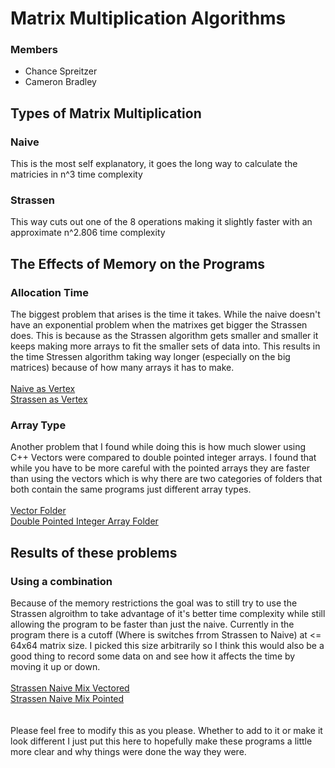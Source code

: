  # Matrix Multiplication Algorithms
### Members
  - Chance Spreitzer
  - Cameron Bradley
    
## Types of Matrix Multiplication
  ### Naive
  This is the most self explanatory, it goes the long way to calculate the matricies in n^3 time complexity
      
  ### Strassen
  This way cuts out one of the 8 operations making it slightly faster with an approximate n^2.806 time complexity

  ## The Effects of Memory on the Programs
  
  ### Allocation Time
  The biggest problem that arises is the time it takes. While the naive doesn't have an exponential problem when the matrixes get bigger the Strassen does. This is because as the Strassen algorithm gets smaller and smaller it keeps making more arrays to fit the smaller sets of data into. This results in the time Stressen algorithm taking way longer (especially on the big matrices) because of how many arrays it has to make.
  <br>
  <br> [Naive as Vertex](CS330/Vector/NaiveMatrixMultiplicationVector.cpp)
  <br> [Strassen as Vertex](CS330/Pointed-Array/StressenMatrixMultiplicationDoublePointed.cpp)
  <br>
  
  ### Array Type
  Another problem that I found while doing this is how much slower using C++ Vectors were compared to double pointed integer arrays. I found that while you have to be more careful with the pointed arrays they are faster than using the vectors which is why there are two categories of folders that both contain the same programs just different array types.
  <br>
  <br> [Vector Folder](CS330/Vector/)
  <br> [Double Pointed Integer Array Folder](CS330/Pointed-Array/)
  <br>

## Results of these problems
  ### Using a combination
  Because of the memory restrictions the goal was to still try to use the Strassen algroithm to take advantage of it's better time complexity while still allowing the program to be faster than just the naive. Currently in the program there is a cutoff (Where is switches frrom Strassen to Naive) at <= 64x64 matrix size. I picked this size arbitrarily so I think this would also be a good thing to record some data on and see how it affects the time by moving it up or down.
  <br>
  <br> [Strassen Naive Mix Vectored](CS330/Vectored/StressenNaiveMatrixMultiplicationVectored.cpp)
  <br> [Strassen Naive Mix Pointed](CS330/Pointed-Array/StressenNaiveMatrixMultiplicationDoublePointed.cpp)
  <br>
  <br>
  <br> Please feel free to modify this as you please. Whether to add to it or make it look different I just put this here to hopefully make these programs a little more clear and why things were done the way they were.
